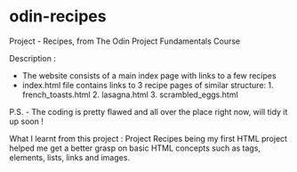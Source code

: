 # odin-recipes

Project - Recipes, from The Odin Project Fundamentals Course

Description :

* The website consists of a main index page with links to a few recipes
* index.html file contains links to 3 recipe pages of similar structure: 1. french_toasts.html 2. lasagna.html 3. scrambled_eggs.html

P.S. - The coding is pretty flawed and all over the place right now, will tidy it up soon !

What I learnt from this project :
Project Recipes being my first HTML project helped me get a better grasp on basic HTML concepts
such as tags, elements, lists, links and images.